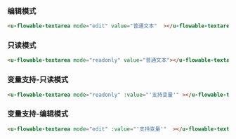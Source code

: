 ### 编辑模式

``` html
<u-flowable-textarea mode="edit" value="普通文本"  ></u-flowable-textarea>
```

### 只读模式

``` html
<u-flowable-textarea mode="readonly" value="普通文本"></u-flowable-textarea>
```

### 变量支持-只读模式

``` html
<u-flowable-textarea mode="readonly" :value="'支持变量'" ></u-flowable-textarea>
```

### 变量支持-编辑模式

``` html
<u-flowable-textarea mode="edit" :value="'支持变量'"  ></u-flowable-textarea>
```
